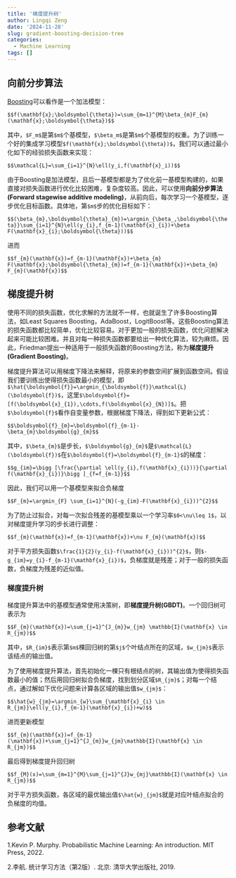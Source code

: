 ```yaml
---
title: '梯度提升树'
author: Lingqi Zeng
date: '2024-11-28'
slug: gradient-boosting-decision-tree
categories:
  - Machine Learning
tags: []
---
```


## 向前分步算法

[Boosting](/blog/ensemble-learning/)可以看作是一个加法模型：

`$$f(\mathbf{x};\boldsymbol{\theta})=\sum_{m=1}^{M}\beta_{m}F_{m}(\mathbf{x};\boldsymbol{\theta})$$`

其中，`$F_m$`是第`$m$`个基模型，`$\beta_m$`是第`$m$`个基模型的权重。为了训练一个好的集成学习模型`$f(\mathbf{x};\boldsymbol{\theta})$`，我们可以通过最小化如下的经验损失函数来实现：

`$$\mathcal{L}=\sum_{i=1}^{N}\ell(y_i,f(\mathbf{x}_i))$$`

由于Boosting是加法模型，且后一基模型都是为了优化前一基模型构建的，如果直接对损失函数进行优化比较困难，复杂度较高。因此，可以使用**向前分步算法(Forward stagewise additive modeling)**，从前向后，每次学习一个基模型，逐步优化目标函数。具体地，第`$m$`步的优化目标如下：

`$$(\beta_{m},\boldsymbol{\theta}_{m})=\argmin_{\beta_,\boldsymbol{\theta}}\sum_{i=1}^{N}\ell(y_{i},f_{m-1}(\mathbf{x}_{i})+\beta F(\mathbf{x}_{i};\boldsymbol{\theta}))$$`

进而

`$$f_{m}(\mathbf{x})=f_{m-1}(\mathbf{x})+\beta_{m} F(\mathbf{x};\boldsymbol{\theta}_{m})=f_{m-1}(\mathbf{x})+\beta_{m} F_{m}(\mathbf{x})$$`

## 梯度提升树

使用不同的损失函数，优化求解的方法就不一样，也就诞生了许多Boosting算法，如Least Squares Boosting，AdaBoost，LogitBoost等。这些Boosting算法的损失函数都比较简单，优化比较容易。对于更加一般的损失函数，优化问题解决起来可能比较困难。并且对每一种损失函数都要给出一种优化算法，较为麻烦。因此，Friedman提出一种适用于一般损失函数的Boosting方法，称为**梯度提升(Gradient Boosting)**。

梯度提升算法可以用梯度下降法来解释，将原来的参数空间扩展到函数空间。假设我们要训练出使得损失函数最小的模型，即`$\hat{\boldsymbol{f}}=\argmin_{\boldsymbol{f}}\mathcal{L}(\boldsymbol{f})$`，这里`$\boldsymbol{f}=[f(\boldsymbol{x}_{1}),\cdots,f(\boldsymbol{x}_{N})]$`。把`$\boldsymbol{f}$`看作自变量参数，根据梯度下降法，得到如下更新公式：

`$$\boldsymbol{f}_{m}=\boldsymbol{f}_{m-1}-\beta_{m}\boldsymbol{g}_{m}$$`

其中，`$\beta_{m}$`是步长，`$\boldsymbol{g}_{m}$`是`$\mathcal{L}(\boldsymbol{f})$`在`$\boldsymbol{f}=\boldsymbol{f}_{m-1}$`的梯度：

`$$g_{im}=\bigg [\frac{\partial \ell(y_{i},f(\mathbf{x}_{i}))}{\partial f(\mathbf{x}_{i})}\bigg ]_{f=f_{m-1}}$$`

因此，我们可以用一个基模型来拟合负梯度

`$$F_{m}=\argmin_{F} \sum_{i=1}^{N}(-g_{im}-F(\mathbf{x}_{i}))^{2}$$`

为了防止过拟合，对每一次拟合残差的基模型乘以一个学习率`$0<\nu\leq 1$`，以对梯度提升学习的步长进行调整：

`$$f_{m}(\mathbf{x})=f_{m-1}(\mathbf{x})+\nu F_{m}(\mathbf{x})$$`

对于平方损失函数`$\frac{1}{2}(y_{i}-f(\mathbf{x}_{i}))^{2}$`，则`$-g_{im}=y_{i}-f_{m-1}(\mathbf{x}_{i})$`，负梯度就是残差；对于一般的损失函数，负梯度为残差的近似值。

### 梯度提升树

梯度提升算法中的基模型通常使用决策树，即**梯度提升树(GBDT)**。一个回归树可表示为

`$$F_{m}(\mathbf{x})=\sum_{j=1}^{J_{m}}w_{jm} \mathbb{I}(\mathbf{x} \in R_{jm})$$`

其中，`$R_{im}$`表示第`$m$`棵回归树的第`$j$`个叶结点所在的区域，`$w_{jm}$`表示该结点的输出值。

为了使用梯度提升算法，首先初始化一棵只有根结点的树，其输出值为使得损失函数最小的值；然后用回归树拟合负梯度，找到划分区域`$R_{jm}$`；对每一个结点，通过解如下优化问题来计算各区域的输出值`$w_{jm}$`：

`$$\hat{w}_{jm}=\argmin_{w}\sum_{\mathbf{x}_{i} \in R_{jm}}\ell(y_{i},f_{m-1}(\mathbf{x}_{i})+w)$$`

进而更新模型

`$$f_{m}(\mathbf{x})=f_{m-1}(\mathbf{x})+\sum_{j=1}^{J_{m}}w_{jm}\mathbb{I}(\mathbf{x} \in R_{jm})$$`

最后得到梯度提升回归树

`$$f_{M}(x)=\sum_{m=1}^{M}\sum_{j=1}^{J}w_{mj}\mathbb{I}(\mathbf{x} \in R_{jm})$$`

对于平方损失函数，各区域的最优输出值`$\hat{w}_{jm}$`就是对应叶结点拟合的负梯度的均值。

## 参考文献

1.Kevin P. Murphy. Probabilistic Machine Learning: An introduction. MIT Press, 2022.

2.李航. 统计学习方法（第2版）. 北京: 清华大学出版社, 2019.